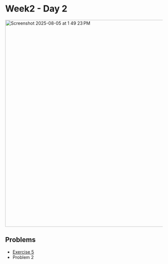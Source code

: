 # Week2 - Day 2
<img width="516" height="662" alt="Screenshot 2025-08-05 at 1 49 23 PM" src="https://github.com/user-attachments/assets/7d9b068b-92d5-4175-8196-27e5ffd6a779" />

## Problems
- [Exercise 5](https://github.com/Rishitarkar/PIPTP-Prep-2025/blob/main/Week2/Day2/recursion5.md)
- Problem 2

